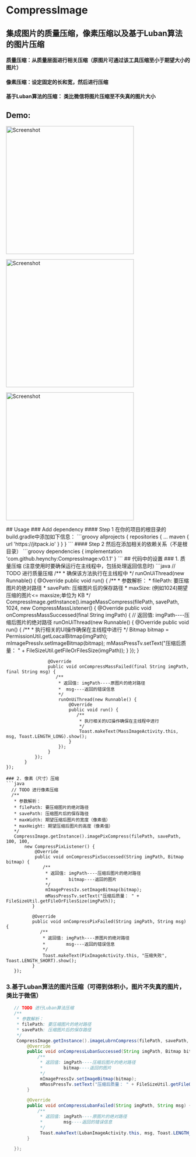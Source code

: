 # CompressImage
## 集成图片的质量压缩，像素压缩以及基于Luban算法的图片压缩
#### 质量压缩：从质量层面进行相关压缩（原图片可通过该工具压缩至小于期望大小的图片）
#### 像素压缩：设定固定的长和宽，然后进行压缩
#### 基于Luban算法的压缩： 类比微信将图片压缩至不失真的图片大小
Demo:
----
<p>
   <img src="https://github.com/heynchy/CompressImage/blob/master/ScreenShot/1.gif" width="350" alt="Screenshot"/>
</p>
<p>
   <img src="https://github.com/heynchy/CompressImage/blob/master/ScreenShot/2.gif" width="350" alt="Screenshot"/>
</p>
<p>
   <img src="https://github.com/heynchy/CompressImage/blob/master/ScreenShot/3.gif" width="350" alt="Screenshot"/>
</p> 
## Usage
###  Add dependency
#### Step 1
 在你的项目的根目录的build.gradle中添加如下信息：
```groovy
  	allprojects {
		repositories {
			...
			maven { url 'https://jitpack.io' }
		}
	}
```
#### Step 2 
然后在添加相关的依赖关系（不是根目录）
```groovy
   dependencies {
       implementation 'com.github.heynchy:CompressImage:v0.1.1'
   }
```
## 代码中的设置
### 1. 质量压缩 (注意使用时要确保运行在主线程中，包括处理返回信息时)
```java
   // TODO 进行质量压缩
   /**
    *   确保该方法执行在主线程中
    */
    runOnUiThread(new Runnable() {
        @Override
        public void run() {
           /**
            * 参数解析：
            * filePath: 要压缩图片的绝对路径
            * savePath: 压缩图片后的保存路径
            * maxSize: (例如1024)期望压缩的图片<= maxsize;单位为 KB
            */
            CompressImage.getInstance().imageMassCompress(filePath, savePath, 1024,
                 new CompressMassListener() {
                     @Override
                     public void onCompressMassSuccessed(final String imgPath) {
                        // 返回值: imgPath----压缩后图片的绝对路径
                        runOnUiThread(new Runnable() {
                            @Override
                            public void run() {
                               /**
                                * 执行相关的UI操作确保在主线程中进行
                                */
                                Bitmap bitmap = PermissionUtil.getLoacalBitmap(imgPath);
                                mImagePressIv.setImageBitmap(bitmap);
                                mMassPressTv.setText("压缩后质量： " + FileSizeUtil.getFileOrFilesSize(imgPath));
                            }
                        });
                    }

                    @Override
                    public void onCompressMassFailed(final String imgPath, final String msg) {
                       /**
                        * 返回值: imgPath----原图片的绝对路径
                        *  msg----返回的错误信息
                        */
                        runOnUiThread(new Runnable() {
                            @Override
                            public void run() {
                               /**
                                * 执行相关的UI操作确保在主线程中进行
                                */
                                Toast.makeText(MassImageActivity.this, msg, Toast.LENGTH_LONG).show();
                            }
                        });
                    }
               });
           }
    });
```
### 2. 像素（尺寸）压缩
```java
  // TODO 进行像素压缩
  /**
   * 参数解析：
   * filePath: 要压缩图片的绝对路径
   * savePath: 压缩图片后的保存路径
   * maxWidth: 期望压缩后图片的宽度（像素值）
   * maxHeight: 期望压缩后图片的高度（像素值）
   */
   CompressImage.getInstance().imagePixCompress(filePath, savePath, 100, 100,
       new CompressPixListener() {
           @Override
           public void onCompressPixSuccessed(String imgPath, Bitmap bitmap) {
              /**
               * 返回值: imgPath----压缩后图片的绝对路径
               *        bitmap----返回的图片
               */
               mImagePressIv.setImageBitmap(bitmap);
               mMassPressTv.setText("压缩后质量： " + FileSizeUtil.getFileOrFilesSize(imgPath));
          }

          @Override
          public void onCompressPixFailed(String imgPath, String msg) {
             /**
              * 返回值: imgPath----原图片的绝对路径
              *        msg----返回的错误信息
              */
              Toast.makeText(PixImageActivity.this, "压缩失败", Toast.LENGTH_SHORT).show();
          }
   });
```
### 3.基于Luban算法的图片压缩（可得到体积小，图片不失真的图片，类比于微信）
```java
   // TODO 进行Luban算法压缩
   /**
    * 参数解析：
    * filePath: 要压缩图片的绝对路径
    * savePath: 压缩图片后的保存路径
    */
    CompressImage.getInstance().imageLubrnCompress(filePath, savePath, new CompressLubanListener() {
        @Override
        public void onCompressLubanSuccessed(String imgPath, Bitmap bitmap) {
            /**
             * 返回值: imgPath----压缩后图片的绝对路径
             *        bitmap----返回的图片
             */
             mImagePressIv.setImageBitmap(bitmap);
             mMassPressTv.setText("压缩后质量： " + FileSizeUtil.getFileOrFilesSize(imgPath));
        }

        @Override
        public void onCompressLubanFailed(String imgPath, String msg) {
            /**
             * 返回值: imgPath----原图片的绝对路径
             *        msg----返回的错误信息
             */
             Toast.makeText(LubanImageActivity.this, msg, Toast.LENGTH_LONG).show();
        }

   });
```

